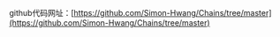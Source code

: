 github代码网址：[https://github.com/Simon-Hwang/Chains/tree/master](https://github.com/Simon-Hwang/Chains/tree/master)
